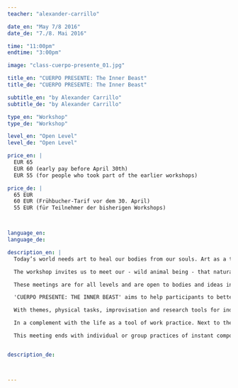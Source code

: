 ```yaml
---
teacher: "alexander-carrillo"

date_en: "May 7/8 2016"
date_de: "7./8. Mai 2016"

time: "11:00pm"
endtime: "3:00pm"

image: "class-cuerpo-presente_01.jpg"

title_en: "CUERPO PRESENTE: The Inner Beast"
title_de: "CUERPO PRESENTE: The Inner Beast"

subtitle_en: "by Alexander Carrillo"
subtitle_de: "by Alexander Carrillo"

type_en: "Workshop"
type_de: "Workshop"

level_en: "Open Level"
level_de: "Open Level"

price_en: |
  EUR 65  
  EUR 60 (early pay before April 30th)
  EUR 55 (for people who took part of the earlier workshops)

price_de: |
  65 EUR  
  60 EUR (Frühbucher-Tarif vor dem 30. April)
  55 EUR (für Teilnehmer der bisherigen Workshops)



language_en:
language_de:

description_en: |
  Today’s world needs art to heal our bodies from our souls. Art as a tool of transformation. From our inner feeling and sensations. From our inner beast, being present. With a conscience practice. (It's not easy – for sure it’s fun). Then, there is no past to regret, there is no present to be disappointed and no future to be worried about. Just moments of learning, moments of understanding our own world, our inner beast, and our own life. And so, we can share and maybe get to understand others’ lives.

  The workshop invites us to meet our - wild animal being - that naturally follows the path of its physical and emotional actions. The present and future life as Creative Platform.

  These meetings are for all levels and are open to bodies and ideas in different fields. Dancers, performers, workers, engineers, stripers, lovers and … are invited, no movement background required. Is required to have passion to explore the body, the own possibilities, frustrations and the fact of being alive:

  'CUERPO PRESENTE: THE INNER BEAST' aims to help participants to better process their organic inner sensations - listening and feeling the present moment - present them externally in clear forms, and through tasks, focus their attention in the ‘natural’ character of their movements, authenticity and conscience.

  With themes, physical tasks, improvisation and research tools for individual and collective movement. Participants are guiding through their own experiences to perceive consciously the vital moment, and integrate their bodies and minds with time and space simultaneously.

  In a complement with the life as a tool of work practice. Next to the body, being a wild - animal in an emotional path.

  This meeting ends with individual or group practices of instant composition, following proposed rules as scenography guidelines training, from the dialogues or agreements established during each sessions. In an instant composition of what we being explore.


description_de:



---
```

